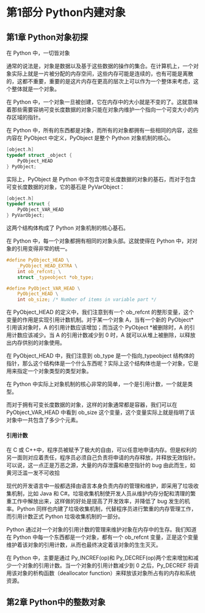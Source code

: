 
# 第1部分 Python内建对象

## 第1章 Python对象初探

在 Python 中，一切皆对象  

通常的说法是，对象是数据以及基于这些数据的操作的集合。在计算机上，一个对象实际上就是一片被分配的内存空间，这些内存可能是连续的，也有可能是离散的，这都不重要，重要的是这片内存在更高的层次上可以作为一个整体来考虑，这个整体就是一个对象。  

在 Python 中，一个对象一旦被创建，它在内存中的大小就是不变的了。这就意味着那些需要容纳可变长度数据的对象只能在对象内维护一个指向一个可变大小的内存区域的指针。  

在 Python 中，所有的东西都是对象，而所有的对象都拥有一些相同的内容，这些内容在 PyObject 中定义，PyObject 是整个 Python 对象机制的核心。  

```c
[object.h]
typedef struct _object {
    PyObject_HEAD
} PyObject;
```

实际上，PyObject 是 Python 中不包含可变长度数据的对象的基石，而对于包含可变长度数据的对象，它的基石是 PyVarObject：  
```c
[object.h]
typedef struct {
    PyObject_VAR_HEAD
} PyVarObject;
```

这两个结构体构成了 Python 对象机制的核心基石。  

在 Python 中，每一个对象都拥有相同的对象头部。这就使得在 Python 中，对对象的引用变得非常的统一。  

```c
#define PyObject_HEAD \
    _PyObject_HEAD_EXTRA \
    int ob_refcnt; \
    struct _typeobject *ob_type;
``` 

```c
#define PyObject_VAR_HEAD \
    PyObject_HEAD \
    int ob_size; /* Number of items in variable part */
```

在 PyObject_HEAD 的定义中，我们注意到有一个 ob_refcnt 的整形变量，这个变量的作用是实现引用计数机制。对于某一个对象 A，当有一个新的 PyObject\*引用该对象时，A 的引用计数应该增加；而当这个 PyObject \*被删除时，A 的引用计数应该减少。当 A 的引用计数减少到 0 时，A 就可以从堆上被删除，以释放出内存供别的对象使用。  

在 PyObject_HEAD 中，我们注意到 ob_type 是一个指向_typeobject 结构体的指针，那么这个结构体是一个什么东西呢？实际上这个结构体也是一个对象，它是用来指定一个对象类型的类型对象。  

在 Python 中实际上对象机制的核心非常的简单，一个是引用计数，一个就是类型。  

而对于拥有可变长度数据的对象，这样的对象通常都是容器，我们可以在 PyObject_VAR_HEAD 中看到 ob_size 这个变量，这个变量实际上就是指明了该对象中一共包含了多少个元素。  

#### 引用计数  

在 C 或 C++中，程序员被赋予了极大的自由，可以任意地申请内存。但是权利的另一面则对应着责任，程序员必须自己负责将申请的内存释放，并释放无效指针。可以说，这一点正是万恶之源，大量的内存泄露和悬空指针的 bug 由此而生，如黄河泛滥一发不可收拾

现代的开发语言中一般都选择由语言本身负责内存的管理和维护，即采用了垃圾收集机制，比如 Java 和 C#。垃圾收集机制使开发人员从维护内存分配和清理的繁重工作中解放出来，这样做的好处是提高了开发效率，并降低了 bug 发生的机率。Python 同样也内建了垃圾收集机制，代替程序员进行繁重的内存管理工作，而引用计数正式 Python 垃圾收集机制的一部分。  

Python 通过对一个对象的引用计数的管理来维护对象在内存中的生存。我们知道在 Python 中每一个东西都是一个对象，都有一个 ob_refcnt 变量，正是这个变量维护着该对象的引用计数，从而也最终决定着该对象的生生灭灭。  

在 Python 中，主要是通过 Py_INCREF(op)和 Py_DECREF(op)两个宏来增加和减少一个对象的引用计数。当一个对象的引用计数减少到 0 之后，Py_DECREF 将调用该对象的析构函数（deallocator function）来释放该对象所占有的内存和系统资源。  

## 第2章 Python中的整数对象  



